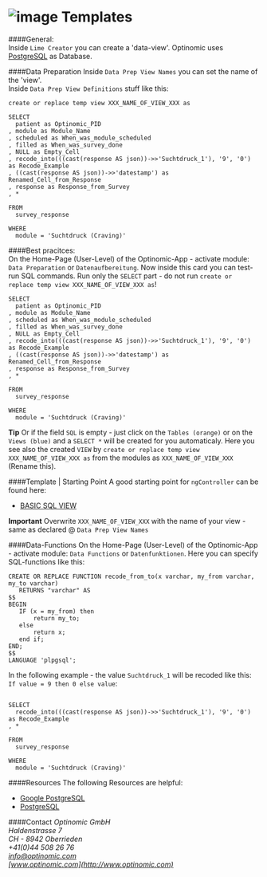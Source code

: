 ![image](http://www.ottiger.org/optinomic_logo/optinomic_logo_small.png)
Templates
=========


####General:     
Inside `Lime Creator` you can create a 'data-view'. Optinomic uses [PostgreSQL](http://www.postgresql.org/) as Database.

####Data Preparation
Inside `Data Prep View Names` you can set the name of the 'view'.    
Inside `Data Prep View Definitions` stuff like this:

```
create or replace temp view XXX_NAME_OF_VIEW_XXX as

SELECT
  patient as Optinomic_PID
, module as Module_Name
, scheduled as When_was_module_scheduled
, filled as When_was_survey_done
, NULL as Empty_Cell 
, recode_into(((cast(response AS json))->>'Suchtdruck_1'), '9', '0') as Recode_Example
, ((cast(response AS json))->>'datestamp') as Renamed_Cell_from_Response 
, response as Response_from_Survey
, *

FROM 
  survey_response

WHERE
  module = 'Suchtdruck (Craving)'

```  


####Best pracitces:     
On the Home-Page (User-Level) of the Optinomic-App - activate module: `Data Preparation` or `Datenaufbereitung`. Now inside this card you can test-run SQL commands. Run only the `SELECT` part - do not run `create or replace temp view XXX_NAME_OF_VIEW_XXX as`! 
```
SELECT
  patient as Optinomic_PID
, module as Module_Name
, scheduled as When_was_module_scheduled
, filled as When_was_survey_done
, NULL as Empty_Cell 
, recode_into(((cast(response AS json))->>'Suchtdruck_1'), '9', '0') as Recode_Example
, ((cast(response AS json))->>'datestamp') as Renamed_Cell_from_Response 
, response as Response_from_Survey
, *

FROM 
  survey_response

WHERE
  module = 'Suchtdruck (Craving)'

```  
**Tip** Or if the field `SQL` is empty - just click on the `Tables (orange)` or on the `Views (blue)` and a `SELECT *` will be created for you automaticaly. Here you see also the created `VIEW` by `create or replace temp view XXX_NAME_OF_VIEW_XXX as` from the modules as `XXX_NAME_OF_VIEW_XXX` (Rename this).


####Template |  Starting Point
A good starting point for `ngController` can be found here:    
-	[BASIC SQL VIEW](https://github.com/Optinomic/optinomic-documentation/blob/master/data_prep/template.sql)  

**Important** Overwrite `XXX_NAME_OF_VIEW_XXX` with the name of your view - same as declared @ `Data Prep View Names` 



####Data-Functions
On the Home-Page (User-Level) of the Optinomic-App - activate module: `Data Functions` or `Datenfunktionen`. Here you can specify SQL-functions like this:

```  
CREATE OR REPLACE FUNCTION recode_from_to(x varchar, my_from varchar, my_to varchar)
   RETURNS "varchar" AS
$$
BEGIN    
   IF (x = my_from) then
       return my_to;
   else
       return x;
   end if;
END;
$$
LANGUAGE 'plpgsql';
```    

In the following example - the value `Suchtdruck_1` will be recoded like this: `If value = 9 then 0 else value`:


```

SELECT
  recode_into(((cast(response AS json))->>'Suchtdruck_1'), '9', '0') as Recode_Example
, *

FROM 
  survey_response

WHERE
  module = 'Suchtdruck (Craving)'

```  



####Resources
The following Resources are helpful:    
-	[Google PostgreSQL](http://lmgtfy.com/?q=PostgreSQL)   
-	[PostgreSQL](http://www.postgresql.org/)    




####Contact
*Optinomic GmbH*   
*Haldenstrasse 7*     
*CH - 8942 Oberrieden*     
*+41(0)44 508 26 76*    
*info@optinomic.com*   
*[www.optinomic.com](http://www.optinomic.com)*     


